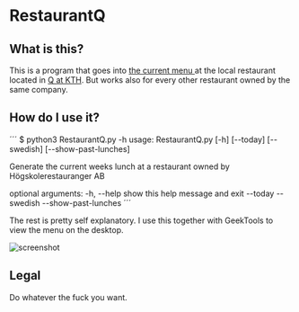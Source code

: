 # RestaurantQ

## What is this?
This is a program that goes into [the current menu ](http://www.hors.se/veckans-meny/) at the local restaurant located in [Q at KTH](https://www.google.se/maps/place/Restaurang+Q/@59.3502264,18.0655218,17z/data=!3m1!4b1!4m5!3m4!1s0x465f9d14cd33f4db:0xc3214c8075600bd!8m2!3d59.3502264!4d18.0677105). But works also for every other restaurant owned by the same company.

## How do I use it?
´´´
$ python3 RestaurantQ.py -h
usage: RestaurantQ.py [-h] [--today] [--swedish] [--show-past-lunches]

Generate the current weeks lunch at a restaurant owned by Högskolerestauranger
AB

optional arguments:
  -h, --help           show this help message and exit
  --today
  --swedish
  --show-past-lunches
´´´

The rest is pretty self explanatory. I use this together with GeekTools to view the menu on the desktop.

![screenshot](http://i.imgur.com/N19v7h3.jpg)

## Legal
Do whatever the fuck you want.
